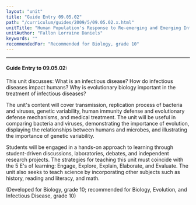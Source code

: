 ```yaml
---
layout: "unit"
title: "Guide Entry 09.05.02"
path: "/curriculum/guides/2009/5/09.05.02.x.html"
unitTitle: "Human Population's Response to Re-emerging and Emerging Infectious Diseases"
unitAuthor: "Fallon Lorraine Daniels"
keywords: ""
recommendedFor: "Recommended for Biology, grade 10"
---
```

<body>
<hr/>
<h4>
Guide Entry to 09.05.02:
</h4>
<p>This unit discusses: What is an infectious disease? How do infectious diseases impact humans? Why is evolutionary biology important in the treatment of infectious diseases?</p>
<p>
The unit's content will cover transmission, replication process of bacteria and viruses, genetic variability, human immunity defense and evolutionary defense mechanisms, and medical treatment. The unit will be useful in comparing bacteria and viruses, demonstrating the importance of evolution, displaying the relationships between humans and microbes, and illustrating the importance of genetic variability.
</p>
<p>
Students will be engaged in a hands-on approach to learning through student-driven discussions, laboratories, debates, and independent research projects. The strategies for teaching this unit must coincide with the 5 E's of learning: Engage, Explore, Explain, Elaborate, and Evaluate. The unit also seeks to teach science by incorporating other subjects such as history, reading and literacy, and math.
</p>
<p>
(Developed for Biology, grade 10; recommended for Biology, Evolution, and Infectious Disease, grade 10)
</p>
</body>
